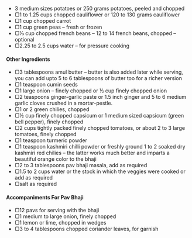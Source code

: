 - 3 medium sizes potatoes or 250 grams potatoes, peeled and chopped
- ▢1 to 1.25 cups chopped cauliflower or 120 to 130 grams cauliflower
- ▢1 cup chopped carrot
- ▢1 cup green peas – fresh or frozen
- ▢⅓ cup chopped french beans – 12 to 14 french beans, chopped – optional
- ▢2.25 to 2.5 cups water – for pressure cooking

#### Other Ingredients

- ▢3 tablespoons amul butter – butter is also added later while serving, you can add upto 5 to 6 tablespoons of butter too for a richer version
- ▢1 teaspoon cumin seeds
- ▢1 large onion – finely chopped or ½ cup finely chopped onion
- ▢2 teaspoons ginger-garlic paste or 1.5 inch ginger and 5 to 6 medium garlic cloves crushed in a mortar-pestle.
- ▢1 or 2 green chilies, chopped
- ▢½ cup finely chopped capsicum or 1 medium sized capsicum (green bell pepper), finely chopped
- ▢2 cups tightly packed finely chopped tomatoes, or about 2 to 3 large tomatoes, finely chopped
- ▢1 teaspoon turmeric powder
- ▢1 teaspoon kashmiri chilli powder or freshly ground 1 to 2 soaked dry kashmiri red chilies – the latter works much better and imparts a beautiful orange color to the bhaji
- ▢2 to 3 tablespoons pav bhaji masala, add as required
- ▢1.5 to 2 cups water or the stock in which the veggies were cooked or add as required
- ▢salt as required

#### Accompaniments For Pav Bhaji

- ▢12 pavs for serving with the bhaji
- ▢1 medium to large onion, finely chopped
- ▢1 lemon or lime, chopped in wedges
- ▢3 to 4 tablespoons chopped coriander leaves, for garnish